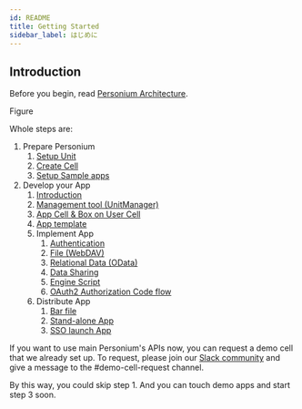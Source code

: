 ```yaml
---
id: README
title: Getting Started
sidebar_label: はじめに
---
```


## Introduction

Before you begin, read [Personium Architecture](../user_guide/001_Personium_Architecture.md).

Figure

Whole steps are:

1. Prepare Personium
    1. [Setup Unit](./setup-unit.md)
    1. [Create Cell](../unit-administrator/tutorial.md)
    1. [Setup Sample apps](./setup-sample-apps.md)
1. Develop your App
    1. [Introduction](./appdev.md)
    1. [Management tool (UnitManager)]()
    1. [App Cell & Box on User Cell]()
    1. [App template]()
    1. Implement App
        1. [Authentication]()
        1. [File (WebDAV)]()
        1. [Relational Data (OData)]()
        1. [Data Sharing]()
        1. [Engine Script]()
        1. [OAuth2 Authorization Code flow]()
    1. Distribute App
        1. [Bar file]()
        1. [Stand-alone App]()
        1. [SSO launch App]()

If you want to use main Personium's APIs now, you can request a demo cell that we already set up.
To request, please join our [Slack community](https://bit.ly/Join_Personium_Slack) and give a message to the #demo-cell-request channel.

By this way, you could skip step 1. And you can touch demo apps and start step 3 soon.
